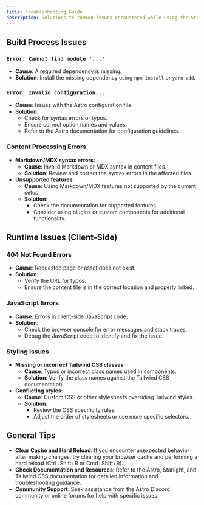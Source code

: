 ```yaml
---
title: Troubleshooting Guide
description: Solutions to common issues encountered while using the Starlight documentation project.
---
```


## Build Process Issues

### `Error: Cannot find module '...'`

* **Cause**: A required dependency is missing.
* **Solution**: Install the missing dependency using `npm install` or `yarn add`.

### `Error: Invalid configuration...`

* **Cause**: Issues with the Astro configuration file.
* **Solution**:
    * Check for syntax errors or typos.
    * Ensure correct option names and values.
    * Refer to the Astro documentation for configuration guidelines.

### Content Processing Errors

* **Markdown/MDX syntax errors**:
    * **Cause**: Invalid Markdown or MDX syntax in content files.
    * **Solution**: Review and correct the syntax errors in the affected files.
* **Unsupported features**:
    * **Cause**: Using Markdown/MDX features not supported by the current setup.
    * **Solution**:
        * Check the documentation for supported features.
        * Consider using plugins or custom components for additional functionality.

## Runtime Issues (Client-Side)

### 404 Not Found Errors

* **Cause**: Requested page or asset does not exist.
* **Solution**:
    * Verify the URL for typos.
    * Ensure the content file is in the correct location and properly linked.

### JavaScript Errors

* **Cause**: Errors in client-side JavaScript code.
* **Solution**:
    * Check the browser console for error messages and stack traces.
    * Debug the JavaScript code to identify and fix the issue.

### Styling Issues

* **Missing or incorrect Tailwind CSS classes**:
    * **Cause**: Typos or incorrect class names used in components.
    * **Solution**: Verify the class names against the Tailwind CSS documentation.
* **Conflicting styles**:
    * **Cause**: Custom CSS or other stylesheets overriding Tailwind styles.
    * **Solution**:
        * Review the CSS specificity rules.
        * Adjust the order of stylesheets or use more specific selectors.

## General Tips

* **Clear Cache and Hard Reload**: If you encounter unexpected behavior after making changes, try clearing your browser cache and performing a hard reload (Ctrl+Shift+R or Cmd+Shift+R). 
* **Check Documentation and Resources**: Refer to the Astro, Starlight, and Tailwind CSS documentation for detailed information and troubleshooting guidance. 
* **Community Support**: Seek assistance from the Astro Discord community or online forums for help with specific issues. 
